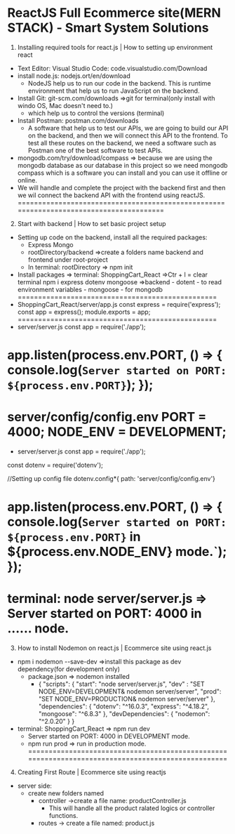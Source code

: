 # ReactJS Full Ecommerce site(MERN STACK) - Smart System Solutions
1. Installing required tools for react.js | How to setting up environment react
- Text Editor: Visual Studio Code: code.visualstudio.com/Download
- install node.js: nodejs.ort/en/download
    - NodeJS help us to run our code in the backend. This is runtime environment that help us to run JavaScript on the backend.
- Install Git: git-scm.com/downloads =>git for terminal(only install with windo OS, Mac doesn't need to.)
    - which help us to control the versions (terminal)
- Install Postman: postman.com/downloads
    - A software that help us to test our APIs, we are going to build our API on the backend, and then we will connect this API to the frontend. To test all these routes on the backend, we need a software such as Postman one of the best software to test APIs.
- mongodb.com/try/download/compass => because we are using the mongodb database as our database in this project so we need mongodb compass which is a software you can install and you can use it offline or online.
- We will handle and complete the project with the backend first and then we wil connect the backend API with the frontend using reactJS.
=======================================================================================
2. Start with backend | How to set basic project setup
- Setting up code on the backend, install all the required packages:
    - Express Mongo
    - rootDirectory/backend =>create a folders name backend and frontend under root-project
    - In terminal:
        rootDirectory => npm init
-  Install packages => terminal: ShoppingCart_React =>Ctr + l = clear terminal
    npm i express dotenv mongoose =>backend
        - dotent - to read environment variables
        - mongoose - for mongodb
=================================================
- ShoppingCart_React/server/app.js
const express = require('express');
const app = express();
module.exports = app;
=================================================
- server/server.js
const app = require('./app');

app.listen(process.env.PORT, () => {
    console.log(`Server started on PORT: ${process.env.PORT}`);
});
=================================================
server/config/config.env
PORT = 4000;
NODE_ENV = DEVELOPMENT;
=================================================
- server/server.js
const app = require('./app');

const dotenv = require('dotenv');

//Setting up config file
dotenv.config*{ path: 'server/config/config.env'}

app.listen(process.env.PORT, () => {
    console.log(`Server started on PORT: ${process.env.PORT}` in ${process.env.NODE_ENV} mode.`);
});
=================================================
terminal:
node server/server.js => Server started on PORT: 4000 in ...... node.
=======================================================================================
3. How to install Nodemon on react.js | Ecommerce site using react.js
- npm i nodemon --save-dev =>install this package as dev dependency(for development only)
    - package.json => nodemon installed
        - {
            "scripts": {
            "start": "node server/server.js",
            "dev" : "SET NODE_ENV=DEVELOPMENT& nodemon server/server",
            "prod": "SET NODE_ENV=PRODUCTION& nodemon server/server"
        },
        "dependencies": {
            "dotenv": "^16.0.3",
            "express": "^4.18.2",
            "mongoose": "^6.8.3"
        },
        "devDependencies": {
            "nodemon": "^2.0.20"
        }
        }
- terminal: ShoppingCart_React => npm run dev
    - Server started on PORT: 4000 in DEVELOPMENT mode.
    - npm run prod => run in production mode.
==================================================================================================
4. Creating First Route | Ecommerce site using reactjs
- server side:
    - create new folders named  
        - controller ->create a file name: productController.js
            - This will handle all the product ralated logics or controller functions.
        - routes -> create a file named: product.js
          